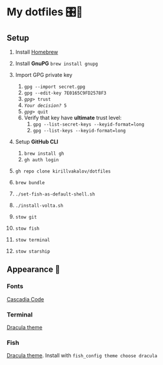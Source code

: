 # My dotfiles 🎛🙈

## Setup

1. Install [Homebrew](https://brew.sh)
2. Install **GnuPG** `brew install gnupg`
3. Import GPG private key

   1. `gpg --import secret.gpg`
   2. `gpg --edit-key 7E0165C9FD2578F3`
   3. <code>_gpg>_ trust</code>
   4. <code>_Your decision?_ 5</code>
   5. <code>_gpg>_ quit</code>
   6. Verify that key have **ultimate** trust level:
      1. `gpg --list-secret-keys --keyid-format=long`
      2. `gpg --list-keys --keyid-format=long`

4. Setup **GitHub CLI**
   1. `brew install gh`
   2. `gh auth login`
5. `gh repo clone kirillvakalov/dotfiles`
6. `brew bundle`
7. `./set-fish-as-default-shell.sh`
8. `./install-volta.sh`
9. `stow git`
10. `stow fish`
11. `stow terminal`
12. `stow starship`

## Appearance 💅

### Fonts

[Cascadia Code](https://github.com/microsoft/cascadia-code/releases)

### Terminal

[Dracula theme](https://draculatheme.com/terminal)

### Fish

[Dracula theme](https://draculatheme.com/fish). Install with `fish_config theme choose dracula`
